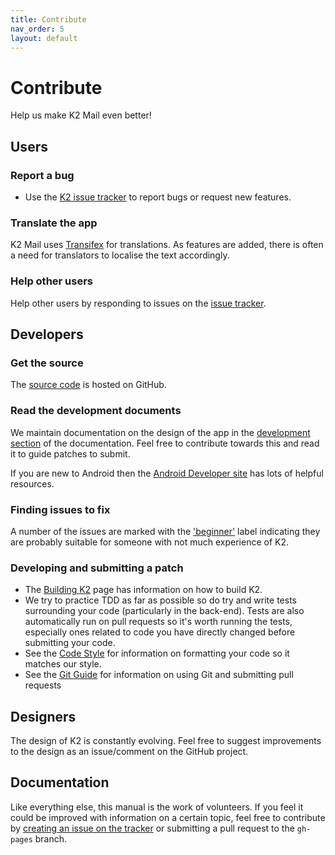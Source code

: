 ```yaml
---
title: Contribute
nav_order: 5
layout: default
---
```


# Contribute

Help us make K2 Mail even better!


## Users

### Report a bug

* Use the [K2 issue tracker](https://github.com/philipwhiuk/k2/issues) to report bugs or request new features.

### Translate the app

K2 Mail uses [Transifex](https://www.transifex.com/philipwhiuk/k2/) for translations. As features are added, there is often a need for translators to localise the text accordingly.


### Help other users

Help other users by responding to issues on the [issue tracker](https://github.com/philipwhiuk/k2/issues).

## Developers

### Get the source

The [source code](https://github.com/philipwhiuk/k2) is hosted on GitHub.

### Read the development documents

We maintain documentation on the design of the app in the [development section](https://philipwhiuk.github.io/k2/documentation/development.html) of the documentation. Feel free to contribute towards this and read it to guide patches to submit.

If you are new to Android then the [Android Developer site](https://developer.android.com/training/index.html) has lots of helpful resources.

### Finding issues to fix

A number of the issues are marked with the ['beginner'](https://github.com/philipwhiuk/k2/issues?q=is%3Aopen+is%3Aissue+label%3Abeginner) label indicating they are probably suitable for someone with not much experience of K2.

### Developing and submitting a patch

* The [Building K2](https://philipwhiuk.github.io/k2/documentation/development/building.html) page has information on how to build K2.
* We try to practice TDD as far as possible so do try and write tests surrounding your code (particularly in the back-end). Tests are also automatically run on pull requests so it's worth running the tests, especially ones related to code you have directly changed before submitting your code.
* See the [Code Style](https://philipwhiuk.github.io/k2/documentation/development/codestyle.html) for information on formatting your code so it matches our style.
* See the [Git Guide](https://philipwhiuk.github.io/k2/documentation/development/gitGuide.html) for information on using Git and submitting pull requests

## Designers

The design of K2 is constantly evolving. Feel free to suggest improvements to the design as an issue/comment on the GitHub project.

## Documentation

Like everything else, this manual is the work of volunteers. If you feel it could be improved with information on a certain topic, feel free to contribute by [creating an issue on the tracker](https://github.com/philipwhiuk/k2/issues) or submitting a pull request to the `gh-pages` branch.
